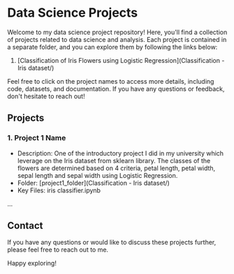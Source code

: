 # Data Science Projects

Welcome to my data science project repository! Here, you'll find a collection of projects related to data science and analysis. Each project is contained in a separate folder, and you can explore them by following the links below:

1. [Classification of Iris Flowers using Logistic Regression](Classification - Iris dataset/)

Feel free to click on the project names to access more details, including code, datasets, and documentation. If you have any questions or feedback, don't hesitate to reach out!

## Projects

### 1. Project 1 Name

- Description: One of the introductory project I did in my university which leverage on the Iris dataset from sklearn library. The classes of the flowers are determined based on 4 criteria, petal length, petal width, sepal length and sepal width using Logistic Regression.
- Folder: [project1_folder](Classification - Iris dataset/)
- Key Files: iris classifier.ipynb

...

## Contact

If you have any questions or would like to discuss these projects further, please feel free to reach out to me.

Happy exploring!
